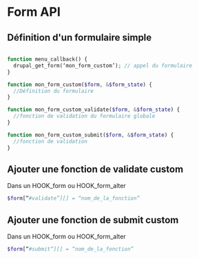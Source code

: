 # Form API

## Définition d'un formulaire simple

```php

function menu_callback() {
  drupal_get_form(‘mon_form_custom’); // appel du formulaire
}

function mon_form_custom($form, &$form_state) {
  //Définition du formulaire
}

function mon_form_custom_validate($form, &$form_state) {
  //fonction de validation du formulaire globale
}

function mon_form_custom_submit($form, &$form_state) {
  //fonction de validation
}

```

## Ajouter une fonction de validate custom
Dans un HOOK_form ou HOOK_form_alter 

```php
$form[“#validate”][] = “nom_de_la_fonction”
```

## Ajouter une fonction de submit custom
Dans un HOOK_form ou HOOK_form_alter 

```php
$form[“#submit”][] = “nom_de_la_fonction”
```
